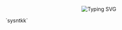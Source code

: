<!-- README.md -->

<!-- Typing animation -->
<p align="center">
  <img src="https://readme-typing-svg.herokuapp.com?font=Fira+Code&weight=600&size=24&pause=300&center=true&vCenter=true&width=435&lines=code();+train();+build();+debug();+repeat();;#%23+keep+pushing+commits" alt="Typing SVG" />
</p>

<div>`sysntkk`</div>

<!-- ASCII art + vibes -->

